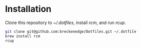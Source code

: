 # Installation

Clone this repository to *~/.dotfiles*, install *rcm*, and run *rcup*.

```sh
git clone git@github.com:breckenedge/Dotfiles.git ~/.dotfile
brew install rcm
rcup
```
